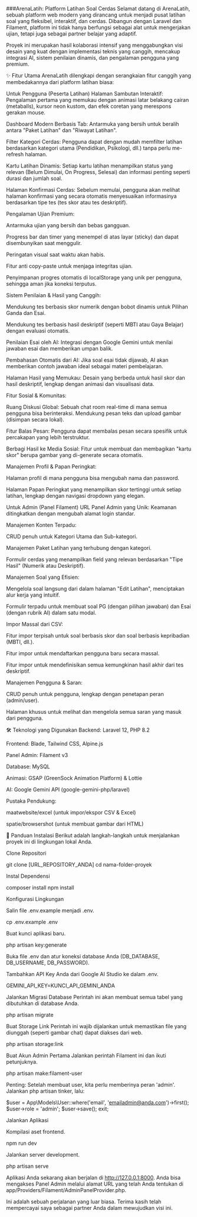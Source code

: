 ###ArenaLatih: Platform Latihan Soal Cerdas
Selamat datang di ArenaLatih, sebuah platform web modern yang dirancang untuk menjadi pusat latihan soal yang fleksibel, interaktif, dan cerdas. Dibangun dengan Laravel dan Filament, platform ini tidak hanya berfungsi sebagai alat untuk mengerjakan ujian, tetapi juga sebagai partner belajar yang adaptif.

Proyek ini merupakan hasil kolaborasi intensif yang menggabungkan visi desain yang kuat dengan implementasi teknis yang canggih, mencakup integrasi AI, sistem penilaian dinamis, dan pengalaman pengguna yang premium.

✨ Fitur Utama
ArenaLatih dilengkapi dengan serangkaian fitur canggih yang membedakannya dari platform latihan biasa:

Untuk Pengguna (Peserta Latihan)
Halaman Sambutan Interaktif: Pengalaman pertama yang memukau dengan animasi latar belakang cairan (metaballs), kursor neon kustom, dan efek coretan yang merespons gerakan mouse.

Dashboard Modern Berbasis Tab: Antarmuka yang bersih untuk beralih antara "Paket Latihan" dan "Riwayat Latihan".

Filter Kategori Cerdas: Pengguna dapat dengan mudah memfilter latihan berdasarkan kategori utama (Pendidikan, Psikologi, dll.) tanpa perlu me-refresh halaman.

Kartu Latihan Dinamis: Setiap kartu latihan menampilkan status yang relevan (Belum Dimulai, On Progress, Selesai) dan informasi penting seperti durasi dan jumlah soal.

Halaman Konfirmasi Cerdas: Sebelum memulai, pengguna akan melihat halaman konfirmasi yang secara otomatis menyesuaikan informasinya berdasarkan tipe tes (tes skor atau tes deskriptif).

Pengalaman Ujian Premium:

Antarmuka ujian yang bersih dan bebas gangguan.

Progress bar dan timer yang menempel di atas layar (sticky) dan dapat disembunyikan saat menggulir.

Peringatan visual saat waktu akan habis.

Fitur anti copy-paste untuk menjaga integritas ujian.

Penyimpanan progres otomatis di localStorage yang unik per pengguna, sehingga aman jika koneksi terputus.

Sistem Penilaian & Hasil yang Canggih:

Mendukung tes berbasis skor numerik dengan bobot dinamis untuk Pilihan Ganda dan Esai.

Mendukung tes berbasis hasil deskriptif (seperti MBTI atau Gaya Belajar) dengan evaluasi otomatis.

Penilaian Esai oleh AI: Integrasi dengan Google Gemini untuk menilai jawaban esai dan memberikan umpan balik.

Pembahasan Otomatis dari AI: Jika soal esai tidak dijawab, AI akan memberikan contoh jawaban ideal sebagai materi pembelajaran.

Halaman Hasil yang Memukau: Desain yang berbeda untuk hasil skor dan hasil deskriptif, lengkap dengan animasi dan visualisasi data.

Fitur Sosial & Komunitas:

Ruang Diskusi Global: Sebuah chat room real-time di mana semua pengguna bisa berinteraksi. Mendukung pesan teks dan upload gambar (disimpan secara lokal).

Fitur Balas Pesan: Pengguna dapat membalas pesan secara spesifik untuk percakapan yang lebih terstruktur.

Berbagi Hasil ke Media Sosial: Fitur untuk membuat dan membagikan "kartu skor" berupa gambar yang di-generate secara otomatis.

Manajemen Profil & Papan Peringkat:

Halaman profil di mana pengguna bisa mengubah nama dan password.

Halaman Papan Peringkat yang menampilkan skor tertinggi untuk setiap latihan, lengkap dengan navigasi dropdown yang elegan.

Untuk Admin (Panel Filament)
URL Panel Admin yang Unik: Keamanan ditingkatkan dengan mengubah alamat login standar.

Manajemen Konten Terpadu:

CRUD penuh untuk Kategori Utama dan Sub-kategori.

Manajemen Paket Latihan yang terhubung dengan kategori.

Formulir cerdas yang menampilkan field yang relevan berdasarkan "Tipe Hasil" (Numerik atau Deskriptif).

Manajemen Soal yang Efisien:

Mengelola soal langsung dari dalam halaman "Edit Latihan", menciptakan alur kerja yang intuitif.

Formulir terpadu untuk membuat soal PG (dengan pilihan jawaban) dan Esai (dengan rubrik AI) dalam satu modal.

Impor Massal dari CSV:

Fitur impor terpisah untuk soal berbasis skor dan soal berbasis kepribadian (MBTI, dll.).

Fitur impor untuk mendaftarkan pengguna baru secara massal.

Fitur impor untuk mendefinisikan semua kemungkinan hasil akhir dari tes deskriptif.

Manajemen Pengguna & Saran:

CRUD penuh untuk pengguna, lengkap dengan penetapan peran (admin/user).

Halaman khusus untuk melihat dan mengelola semua saran yang masuk dari pengguna.

🛠️ Teknologi yang Digunakan
Backend: Laravel 12, PHP 8.2

Frontend: Blade, Tailwind CSS, Alpine.js

Panel Admin: Filament v3

Database: MySQL

Animasi: GSAP (GreenSock Animation Platform) & Lottie

AI: Google Gemini API (google-gemini-php/laravel)

Pustaka Pendukung:

maatwebsite/excel (untuk impor/ekspor CSV & Excel)

spatie/browsershot (untuk membuat gambar dari HTML)

🚀 Panduan Instalasi
Berikut adalah langkah-langkah untuk menjalankan proyek ini di lingkungan lokal Anda.

Clone Repositori

git clone [URL_REPOSITORY_ANDA]
cd nama-folder-proyek

Instal Dependensi

composer install
npm install

Konfigurasi Lingkungan

Salin file .env.example menjadi .env.

cp .env.example .env

Buat kunci aplikasi baru.

php artisan key:generate

Buka file .env dan atur koneksi database Anda (DB_DATABASE, DB_USERNAME, DB_PASSWORD).

Tambahkan API Key Anda dari Google AI Studio ke dalam .env.

GEMINI_API_KEY=KUNCI_API_GEMINI_ANDA

Jalankan Migrasi Database
Perintah ini akan membuat semua tabel yang dibutuhkan di database Anda.

php artisan migrate

Buat Storage Link
Perintah ini wajib dijalankan untuk memastikan file yang diunggah (seperti gambar chat) dapat diakses dari web.

php artisan storage:link

Buat Akun Admin Pertama
Jalankan perintah Filament ini dan ikuti petunjuknya.

php artisan make:filament-user

Penting: Setelah membuat user, kita perlu memberinya peran 'admin'. Jalankan php artisan tinker, lalu:

$user = App\Models\User::where('email', 'emailadmin@anda.com')->first();
$user->role = 'admin';
$user->save();
exit;

Jalankan Aplikasi

Kompilasi aset frontend.

npm run dev

Jalankan server development.

php artisan serve

Aplikasi Anda sekarang akan berjalan di http://127.0.0.1:8000. Anda bisa mengakses Panel Admin melalui alamat URL yang telah Anda tentukan di app/Providers/Filament/AdminPanelProvider.php.

Ini adalah sebuah perjalanan yang luar biasa. Terima kasih telah mempercayai saya sebagai partner Anda dalam mewujudkan visi ini.
